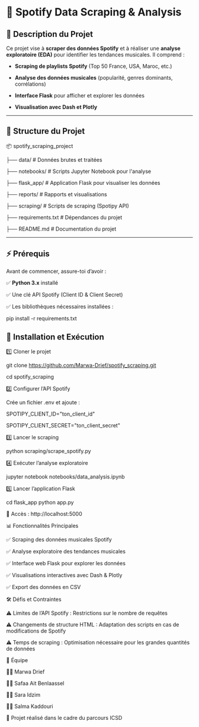 # 🎵 Spotify Data Scraping & Analysis  

## 📌 Description du Projet  

Ce projet vise à **scraper des données Spotify** et à réaliser une **analyse exploratoire (EDA)** pour identifier les tendances musicales. Il comprend :  

- **Scraping de playlists Spotify** (Top 50 France, USA, Maroc, etc.)
  
- **Analyse des données musicales** (popularité, genres dominants, corrélations)
   
- **Interface Flask** pour afficher et explorer les données
  
- **Visualisation avec Dash et Plotly**  

---

## 📂 Structure du Projet  
📦 spotify_scraping_project 

├── data/ # Données brutes et traitées

├── notebooks/ # Scripts Jupyter Notebook pour l'analyse

├── flask_app/ # Application Flask pour visualiser les données 

├── reports/ # Rapports et visualisations 

├── scraping/ # Scripts de scraping (Spotipy API) 

├── requirements.txt # Dépendances du projet 

├── README.md # Documentation du projet



---

## ⚡ Prérequis  

Avant de commencer, assure-toi d’avoir : 

✅ **Python 3.x** installé  

✅ Une clé API Spotify (Client ID & Client Secret)  

✅ Les bibliothèques nécessaires installées :  


pip install -r requirements.txt

## 🚀 Installation et Exécution

1️⃣ Cloner le projet


git clone https://github.com/Marwa-Drief/spotify_scraping.git

cd spotify_scraping

2️⃣ Configurer l’API Spotify

Crée un fichier .env et ajoute :


SPOTIPY_CLIENT_ID="ton_client_id"

SPOTIPY_CLIENT_SECRET="ton_client_secret"

3️⃣ Lancer le scraping

python scraping/scrape_spotify.py

4️⃣ Exécuter l’analyse exploratoire

jupyter notebook notebooks/data_analysis.ipynb

5️⃣ Lancer l’application Flask

cd flask_app
python app.py

🔗 Accès : http://localhost:5000

📊 Fonctionnalités Principales

✅ Scraping des données musicales Spotify

✅ Analyse exploratoire des tendances musicales

✅ Interface web Flask pour explorer les données

✅ Visualisations interactives avec Dash & Plotly

✅ Export des données en CSV

🛠️ Défis et Contraintes

⚠ Limites de l’API Spotify : Restrictions sur le nombre de requêtes

⚠ Changements de structure HTML : Adaptation des scripts en cas de modifications de Spotify

⚠ Temps de scraping : Optimisation nécessaire pour les grandes quantités de données

👥 Équipe

👩‍💻 Marwa Drief

👩‍💻 Safaa Ait Benlaassel

👩‍💻 Sara Idzim

👩‍💻 Salma Kaddouri

📌 Projet réalisé dans le cadre du parcours ICSD
